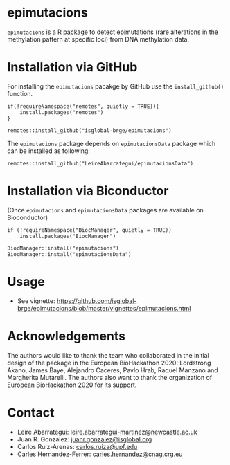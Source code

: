 # epimutacions

`epimutacions` is a R package to detect epimutations (rare alterations in the methylation pattern at specific loci) from DNA methylation data.


# Installation via GitHub

For installing the `epimutacions` pacakge by GitHub use the `install_github()` function. 

```
if(!requireNamespace("remotes", quietly = TRUE)){
    install.packages("remotes")
}

remotes::install_github("isglobal-brge/epimutacions")

```
The `epimutacions` package depends on `epimutacionsData`  package which can be installed  as following: 

```
remotes::install_github("LeireAbarrategui/epimutacionsData")

```
# Installation via Biconductor

(Once `epimutacions` and `epimutacionsData`  packages are available on Bioconductor)
```
if (!requireNamespace("BiocManager", quietly = TRUE))
    install.packages("BiocManager")

BiocManager::install("epimutacions")
BiocManager::install("epimutacionsData")
```

# Usage 

* See vignette:  https://github.com/isglobal-brge/epimutacions/blob/master/vignettes/epimutacions.html

# Acknowledgements

The authors would like to thank the team who collaborated in the initial design of the package in the European BioHackathon 2020:  Lordstrong Akano, James Baye, Alejandro Caceres, Pavlo Hrab, Raquel Manzano and Margherita Mutarelli. The authors also want to thank the organization of European BioHackathon 2020 for its support.


# Contact

* Leire Abarrategui: leire.abarrategui-martinez@newcastle.ac.uk
* Juan R. Gonzalez: juanr.gonzalez@isglobal.org
* Carlos Ruiz-Arenas: carlos.ruiza@upf.edu
* Carles Hernandez-Ferrer: carles.hernandez@cnag.crg.eu
